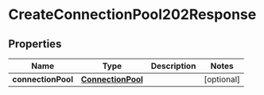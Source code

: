 

# CreateConnectionPool202Response


## Properties

| Name | Type | Description | Notes |
|------------ | ------------- | ------------- | -------------|
|**connectionPool** | [**ConnectionPool**](ConnectionPool.md) |  |  [optional] |



